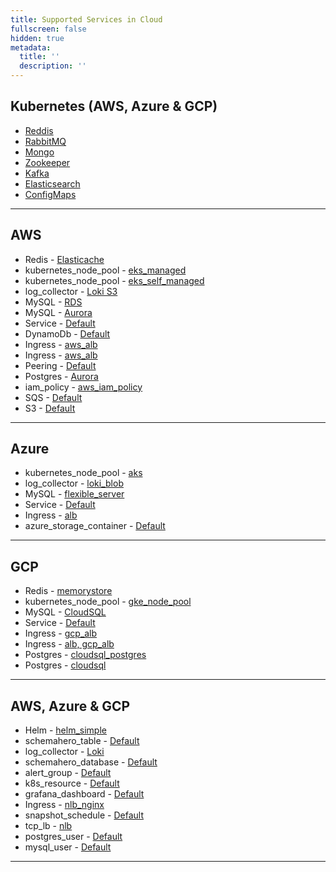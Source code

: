 ```yaml
---
title: Supported Services in Cloud
fullscreen: false
hidden: true
metadata:
  title: ''
  description: ''
---
```

## Kubernetes (AWS, Azure & GCP)

* [Reddis](https://facets-cloud.github.io/facets-schemas/schemas/redis/redis.k8s.sample.json)
* [RabbitMQ](https://facets-cloud.github.io/facets-schemas/schemas/rabbitmq/rabbitmq.k8s.sample.json)
* [Mongo](https://facets-cloud.github.io/facets-schemas/schemas/mongo/mongo.k8s.sample.json)
* [Zookeeper](https://facets-cloud.github.io/facets-schemas/schemas/zookeeper/zookeeper.k8s.sample.json)
* [Kafka](https://facets-cloud.github.io/facets-schemas/schemas/kafka/kafka.k8s.sample.json)
* [Elasticsearch](https://facets-cloud.github.io/facets-schemas/schemas/elasticsearch/elasticsearch.k8s.sample.json)
* [ConfigMaps](https://facets-cloud.github.io/facets-schemas/schemas/config_map/config_map.k8s.sample.json)

***

## AWS

* Redis - [Elasticache](https://facets-cloud.github.io/facets-schemas/schemas/redis/redis.elasticache.sample.json)
* kubernetes\_node\_pool - [eks\_managed](https://facets-cloud.github.io/facets-schemas/schemas/nodepool/nodepool.eks_managed.sample.json)
* kubernetes\_node\_pool - [eks\_self\_managed](https://facets-cloud.github.io/facets-schemas/schemas/nodepool/nodepool.eks_self_managed.sample.json)
* log\_collector - [Loki S3](https://facets-cloud.github.io/facets-schemas/schemas/log_collector/log_collector.loki_s3.sample.json)
* MySQL - [RDS](https://facets-cloud.github.io/facets-schemas/schemas/mysql/mysql.rds.sample.json)
* MySQL - [Aurora](https://facets-cloud.github.io/facets-schemas/schemas/mysql/mysql.aurora.sample.json)
* Service - [Default](https://facets-cloud.github.io/facets-schemas/schemas/service/service.default.sample.json)
* DynamoDb - [Default](https://facets-cloud.github.io/facets-schemas/schemas/dynamodb/dynamodb.default.sample.json)
* Ingress - [aws\_alb](https://facets-cloud.github.io/facets-schemas/schemas/loadbalancer/loadbalancer.alb.sample.json)
* Ingress - [aws\_alb](https://facets-cloud.github.io/facets-schemas/schemas/loadbalancer/ingress.aws_alb.sample.json)
* Peering - [Default](https://facets-cloud.github.io/facets-schemas/schemas/peering/peering.default.sample.json)
* Postgres - [Aurora](https://facets-cloud.github.io/facets-schemas/schemas/postgres/postgres.aurora.sample.json)
* iam\_policy - [aws\_iam\_policy](https://facets-cloud.github.io/facets-schemas/schemas/iam_policy/iam_policy.aws_iam_policy.sample.json)
* SQS - [Default](https://facets-cloud.github.io/facets-schemas/schemas/sqs/sqs.default.sample.json)
* S3 - [Default](https://facets-cloud.github.io/facets-schemas/schemas/s3/s3.default.sample.json)

***

## Azure

* kubernetes\_node\_pool - [aks](https://facets-cloud.github.io/facets-schemas/schemas/nodepool/nodepool.aks.sample.json)
* log\_collector - [loki\_blob](https://facets-cloud.github.io/facets-schemas/schemas/log_collector/log_collector.loki_blob.sample.json)
* MySQL - [flexible\_server](https://facets-cloud.github.io/facets-schemas/schemas/mysql/mysql.flexible_server.sample.json)
* Service - [Default](https://facets-cloud.github.io/facets-schemas/schemas/service/service.default.sample.json)
* Ingress - [alb](https://facets-cloud.github.io/facets-schemas/schemas/loadbalancer/ingress.nlb_nginx.sample.json)
* azure\_storage\_container - [Default](https://facets-cloud.github.io/facets-schemas/schemas/azure_storage_container/azure_storage_container.default.sample.json)

***

## GCP

* Redis - [memorystore](https://facets-cloud.github.io/facets-schemas/schemas/redis/redis.memorystore.sample.json)
* kubernetes\_node\_pool - [gke\_node\_pool](https://facets-cloud.github.io/facets-schemas/schemas/nodepool/nodepool.gke_node_pool.sample.json)
* MySQL - [CloudSQL](https://facets-cloud.github.io/facets-schemas/schemas/mysql/mysql.cloudsql.sample.json)
* Service - [Default](https://facets-cloud.github.io/facets-schemas/schemas/service/service.default.sample.json)
* Ingress - [gcp\_alb](https://facets-cloud.github.io/facets-schemas/schemas/loadbalancer/loadbalancer.gcp_alb.sample.json)
* Ingress - [alb, gcp\_alb](https://facets-cloud.github.io/facets-schemas/schemas/loadbalancer/ingress.alb.sample.json)
* Postgres - [cloudsql\_postgres](https://facets-cloud.github.io/facets-schemas/schemas/postgres/postgres.cloudsql_postgres.sample.json)
* Postgres - [cloudsql](https://facets-cloud.github.io/facets-schemas/schemas/postgres/postgres.cloudsql.sample.json)

***

## AWS, Azure & GCP

* Helm - [helm\_simple](https://facets-cloud.github.io/facets-schemas/schemas/helm/helm.helm_simple.sample.json)
* schemahero\_table - [Default](https://facets-cloud.github.io/facets-schemas/schemas/schemahero_table/schemahero_table.default.sample.json)
* log\_collector - [Loki](https://facets-cloud.github.io/facets-schemas/schemas/log_collector/log_collector.loki.sample.json)
* schemahero\_database - [Default](https://facets-cloud.github.io/facets-schemas/schemas/schemahero_database/schemahero_database.default.sample.json)
* alert\_group - [Default](https://facets-cloud.github.io/facets-schemas/schemas/alert_group/alert_group.default.sample.json)
* k8s\_resource - [Default](https://facets-cloud.github.io/facets-schemas/schemas/k8s_resource/k8s_resource.default.sample.json)
* grafana\_dashboard - [Default](https://facets-cloud.github.io/facets-schemas/schemas/grafana_dashboard/grafana_dashboard.default.sample.json)
* Ingress - [nlb\_nginx](https://facets-cloud.github.io/facets-schemas/schemas/loadbalancer/ingress.nlb_nginx.sample.json)
* snapshot\_schedule - [Default](https://facets-cloud.github.io/facets-schemas/schemas/snapshot_schedule/snapshot_schedule.default.sample.json)
* tcp\_lb - [nlb](https://facets-cloud.github.io/facets-schemas/schemas/tcp_lb/tcp_lb.nlb.sample.json)
* postgres\_user - [Default](https://facets-cloud.github.io/facets-schemas/schemas/postgres_user/postgres_user.default.sample.json)
* mysql\_user - [Default](https://facets-cloud.github.io/facets-schemas/schemas/mysql_user/mysql_user.default.sample.json)

***
